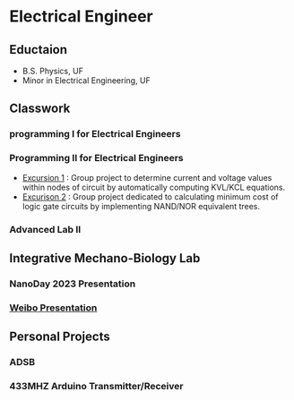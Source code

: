 # Electrical Engineer 

## Eductaion
- B.S. Physics, UF
- Minor in Electrical Engineering, UF


## Classwork
### programming I for Electrical Engineers
### Programming II for Electrical Engineers
- [Excursion 1](https://github.com/a6ygale/Excursion-1) : Group project to determine current and voltage values within nodes of circuit by automatically computing KVL/KCL equations. 
- [Excurison 2](https://github.com/a6ygale/Excursion-2/tree/prototype) : Group project dedicated to calculating minimum cost of logic gate circuits by implementing NAND/NOR equivalent trees. 
### Advanced Lab II

## Integrative Mechano-Biology Lab 
### NanoDay 2023 Presentation
### [Weibo Presentation](https://github.com/a6ygale/a6ygale.github.io/blob/main/assets/img/WEBiO%20presentation.pptx)


## Personal Projects
### ADSB
### 433MHZ Arduino Transmitter/Receiver
